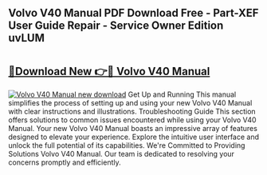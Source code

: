 ## Volvo V40 Manual PDF Download Free - Part-XEF User Guide Repair - Service Owner Edition uvLUM

# <h2><a href="http://cf19200.oget.top/?id=Volvo+V40+Manual">🔗Download New 👉🔴 Volvo V40 Manual</a></h2>

[![Volvo V40 Manual new download](https://i.imgur.com/5g1atiW.png)](http://cf19200.oget.top/?id=Volvo+V40+Manual)
Get Up and Running This manual simplifies the process of setting up and using your new Volvo V40 Manual with clear instructions and illustrations. Troubleshooting Guide This section offers solutions to common issues encountered while using your Volvo V40 Manual. Your new Volvo V40 Manual boasts an impressive array of features designed to elevate your experience. Explore the intuitive user interface and unlock the full potential of its capabilities. We're Committed to Providing Solutions Volvo V40 Manual. Our team is dedicated to resolving your concerns promptly and efficiently.
